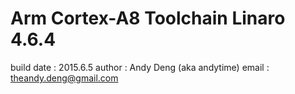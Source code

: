 # Arm Cortex-A8 Toolchain Linaro 4.6.4

build date : 2015.6.5
author : Andy Deng (aka andytime)
email : theandy.deng@gmail.com
